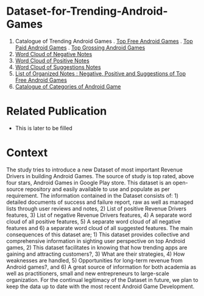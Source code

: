 # Dataset-for-Trending-Android-Games
1. Catalogue of Trending Android Games
.  [Top Free Android Games](https://github.com/AndroidGamesResearch/Dataset-for-Trending-Android-Games/blob/main/Top%20Free%20games.csv)
.  [Top Paid Android Games](https://github.com/AndroidGamesResearch/Dataset-for-Trending-Android-Games/blob/main/Top%20Paid%20games.csv)
.  [Top Grossing Android Games](https://github.com/AndroidGamesResearch/Dataset-for-Trending-Android-Games/blob/main/Top%20grossing%20games.csv)
1. [Word Cloud of Negative Notes](https://github.com/AndroidGamesResearch/Dataset-for-Trending-Android-Games/blob/main/List%20of%20Negative%20Notes.csv)
1. [Word Cloud of Positive Notes](https://github.com/AndroidGamesResearch/Dataset-for-Trending-Android-Games/blob/main/List%20of%20Positive%20Notes.csv)
1. [Word Cloud of Suggestions Notes](https://github.com/AndroidGamesResearch/Dataset-for-Trending-Android-Games/blob/main/List%20of%20Suggestions%20Notes.csv)
1. [List of Organized Notes : Negative, Positive and Suggestions of Top Free Android Games](https://github.com/AndroidGamesResearch/Dataset-for-Trending-Android-Games/blob/main/Organized%20List%20of%20Top%20Free%20Notes.csv)
1. [Catalogue of Categories of Android Game](https://github.com/AndroidGamesResearch/Dataset-for-Trending-Android-Games/blob/main/List%20of%20Categories%20of%20Android%20Games%20in%20Google%20Play%20Store.csv)


# Related Publication 
- This is later to be filled 

# Context 
The study tries to introduce a new Dataset of most important Revenue Drivers in building Android Games. The source of study is top rated, above four stars, Android Games in Google Play store. This dataset is an open-source repository and easily available to use and populate as per requirement. The information contained in the Dataset consists of: 1) detailed documents of success and failure report, raw as well as managed lists through user reviews and notes, 2) List of positive Revenue Drivers features, 3) List of negative Revenue Drivers features, 4) A separate word cloud of all positive features, 5) A separate word cloud of all negative features and 6) a separate word cloud of all suggested features. The main consequences of this dataset are; 1) This dataset provides collective and comprehensive information in sighting user perspective on top Android games, 2) This dataset  facilitates in knowing that how trending apps are gaining and attracting customers?, 3) What are their strategies, 4) How weaknesses are handled, 5) Opportunities for long-term revenue from Android games?, and 6) A great source of information for both academia as well as practitioners, small and new entrepreneurs to large-scale organization. For the continual legitimacy of the Dataset in future, we plan to keep the data up to date with the most recent Android Game Development. 
